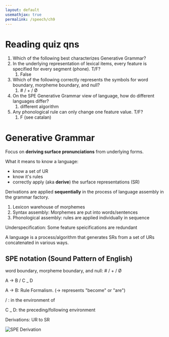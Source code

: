 ```yaml
---
layout: default
usemathjax: true
permalink: /speech/ch9
---
```


# Reading quiz qns

1. Which of the following best characterizes Generative Grammar?
2. In the underlying representation of lexical items, every feature is specified for every segment (phone). T/F?
   1. False
3. Which of the following correctly represents the symbols for word boundary, morpheme boundary, and null?
   1. \# / + / Ø
4. On the SPE Generative Grammar view of language, how do different languages differ?
   1. different algorithm
5. Any phonological rule can only change one feature value. T/F?
   1. F (see catalan)


# Generative Grammar

Focus on **deriving surface pronunciations** from underlying forms.

What it means to know a language:
- know a set of UR
- know it's rules
- correctly apply (aka **derive**) the surface representations (SR)

Derivations are applied **sequentially** in the process of language assembly in the grammar factory.

1. Lexicon warehouse of morphemes
2. Syntax assembly: Morphemes are put into words/sentences
3. Phonological assembly: rules are applied individually in sequence

Underspecification: Some feature speicifications are redundant

A language is a process/algorithm that generates SRs from a set of URs concatenated in various ways.

## SPE notation (Sound Pattern of English)

word boundary, morpheme boundary, and null:  # / + / Ø

A -> B / C _ D

A -> B: Rule Formalism. (-> represents "become" or "are")

/ : in the environment of

C _ D: the preceding/following environment

Derivations: UR to SR

![SPE Derivation](/notes-blog/assets/img/speech/spe-derive.png)